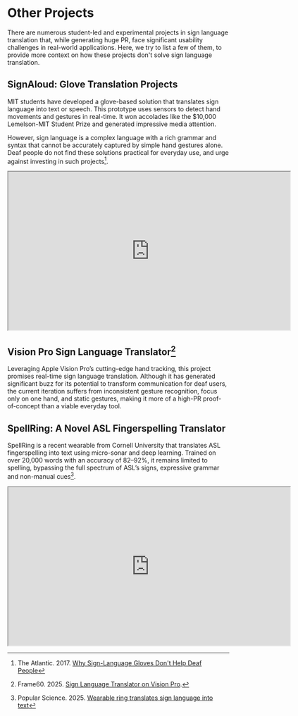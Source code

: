 # Other Projects

There are numerous student-led and experimental projects in sign language translation that, while generating huge PR, face significant usability challenges in real-world applications.
Here, we try to list a few of them, to provide more context on how these projects don't solve sign language translation.

## SignAloud: Glove Translation Projects

MIT students have developed a glove-based solution that translates sign language into text or speech.
This prototype uses sensors to detect hand movements and gestures in real-time.
It won accolades like the $10,000 Lemelson-MIT Student Prize and generated impressive media attention.

However, sign language is a complex language with a rich grammar and syntax that cannot be accurately captured by simple hand gestures alone.
Deaf people do not find these solutions practical for everyday use, and urge against investing in such projects[^dont-help].

[^dont-help]: The Atlantic. 2017. [Why Sign-Language Gloves Don't Help Deaf People](https://www.theatlantic.com/technology/archive/2017/11/why-sign-language-gloves-dont-help-deaf-people/545441/)

<iframe credentialless width="640" height="360" src="https://www.youtube.com/embed/NVCE7JR0FCQ"></iframe>

## Vision Pro Sign Language Translator[^vision-pro-translator]

Leveraging Apple Vision Pro’s cutting-edge hand tracking, this project promises real-time sign language translation.
Although it has generated significant buzz for its potential to transform communication for deaf users,
the current iteration suffers from inconsistent gesture recognition, focus only on one hand, and static gestures,
making it more of a high-PR proof-of-concept than a viable everyday tool.

[^vision-pro-translator]: Frame60. 2025. [Sign Language Translator on Vision Pro](https://framesixty.com/portfolio/sign-language-translator-vision-pro/).

## SpellRing: A Novel ASL Fingerspelling Translator

SpellRing is a recent wearable from Cornell University that translates ASL fingerspelling into text using micro-sonar and deep learning.
Trained on over 20,000 words with an accuracy of 82–92%, it remains limited to spelling, bypassing the full spectrum of ASL’s signs, expressive grammar and non-manual cues[^popsci].

<iframe credentialless width="640" height="360" src="https://www.youtube.com/embed/LUtRk-oUeIc"></iframe>

[^popsci]: Popular Science. 2025. [Wearable ring translates sign language into text](https://www.popsci.com/technology/sign-language-translator-ring/)
